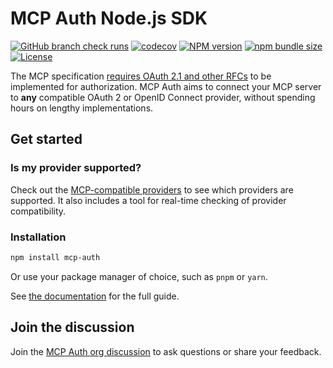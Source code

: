 # MCP Auth Node.js SDK

[![GitHub branch check runs](https://img.shields.io/github/check-runs/mcp-auth/js/master)](https://github.com/mcp-auth/js/actions?query=branch%3Amaster)
[![codecov](https://codecov.io/gh/mcp-auth/js/graph/badge.svg?token=JXZ4C50SCV)](https://codecov.io/gh/mcp-auth/js)
[![NPM version](https://img.shields.io/npm/v/mcp-auth)](https://www.npmjs.com/package/mcp-auth)
[![npm bundle size](https://img.shields.io/bundlephobia/minzip/mcp-auth)](https://bundlephobia.com/package/mcp-auth)
[![License](https://img.shields.io/npm/l/mcp-auth)](https://github.com/mcp-auth/js/blob/master/LICENSE)

The MCP specification [requires OAuth 2.1 and other RFCs](https://modelcontextprotocol.io/specification/2025-03-26/basic/authorization) to be implemented for authorization. MCP Auth aims to connect your MCP server to **any** compatible OAuth 2 or OpenID Connect provider, without spending hours on lengthy implementations.

## Get started

### Is my provider supported?

Check out the [MCP-compatible providers](https://mcp-auth.dev/docs/providers-list) to see which providers are supported. It also includes a tool for real-time checking of provider compatibility.

### Installation

```bash
npm install mcp-auth
```

Or use your package manager of choice, such as `pnpm` or `yarn`.

See [the documentation](https://mcp-auth.dev/docs/get-started) for the full guide.

## Join the discussion

Join the [MCP Auth org discussion](https://github.com/orgs/mcp-auth/discussions) to ask questions or share your feedback.
